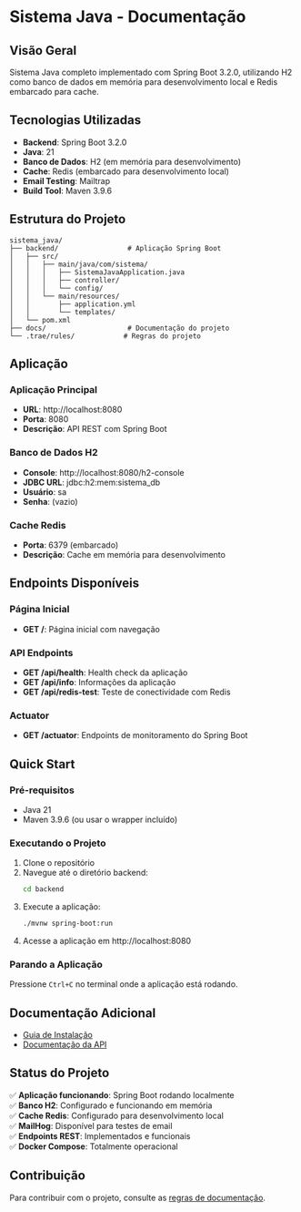 # Sistema Java - Documentação

## Visão Geral

Sistema Java completo implementado com Spring Boot 3.2.0, utilizando H2 como banco de dados em memória para desenvolvimento local e Redis embarcado para cache.

## Tecnologias Utilizadas

- **Backend**: Spring Boot 3.2.0
- **Java**: 21
- **Banco de Dados**: H2 (em memória para desenvolvimento)
- **Cache**: Redis (embarcado para desenvolvimento local)
- **Email Testing**: Mailtrap
- **Build Tool**: Maven 3.9.6

## Estrutura do Projeto

```
sistema_java/
├── backend/                 # Aplicação Spring Boot
│   ├── src/
│   │   ├── main/java/com/sistema/
│   │   │   ├── SistemaJavaApplication.java
│   │   │   ├── controller/
│   │   │   └── config/
│   │   └── main/resources/
│   │       ├── application.yml
│   │       └── templates/
│   └── pom.xml
├── docs/                    # Documentação do projeto
└── .trae/rules/            # Regras do projeto
```

## Aplicação

### Aplicação Principal
- **URL**: http://localhost:8080
- **Porta**: 8080
- **Descrição**: API REST com Spring Boot

### Banco de Dados H2
- **Console**: http://localhost:8080/h2-console
- **JDBC URL**: jdbc:h2:mem:sistema_db
- **Usuário**: sa
- **Senha**: (vazio)

### Cache Redis
- **Porta**: 6379 (embarcado)
- **Descrição**: Cache em memória para desenvolvimento

## Endpoints Disponíveis

### Página Inicial
- **GET /**: Página inicial com navegação

### API Endpoints
- **GET /api/health**: Health check da aplicação
- **GET /api/info**: Informações da aplicação
- **GET /api/redis-test**: Teste de conectividade com Redis

### Actuator
- **GET /actuator**: Endpoints de monitoramento do Spring Boot

## Quick Start

### Pré-requisitos
- Java 21
- Maven 3.9.6 (ou usar o wrapper incluído)

### Executando o Projeto

1. Clone o repositório
2. Navegue até o diretório backend:
   ```bash
   cd backend
   ```
3. Execute a aplicação:
   ```bash
   ./mvnw spring-boot:run
   ```
4. Acesse a aplicação em http://localhost:8080

### Parando a Aplicação

Pressione `Ctrl+C` no terminal onde a aplicação está rodando.

## Documentação Adicional

- [Guia de Instalação](./installation.md)
- [Documentação da API](./api.md)

## Status do Projeto

✅ **Aplicação funcionando**: Spring Boot rodando localmente  
✅ **Banco H2**: Configurado e funcionando em memória  
✅ **Cache Redis**: Configurado para desenvolvimento local  
✅ **MailHog**: Disponível para testes de email  
✅ **Endpoints REST**: Implementados e funcionais  
✅ **Docker Compose**: Totalmente operacional  

## Contribuição

Para contribuir com o projeto, consulte as [regras de documentação](../.trae/rules/project_rules.md).